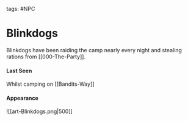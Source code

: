 tags: #NPC

# Blinkdogs
Blinkdogs have been raiding the camp nearly every night and stealing rations from [[000-The-Party]].

#### Last Seen
Whilst camping on [[Bandits-Way]]

#### Appearance

![[art-Blinkdogs.png|500]]